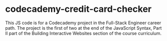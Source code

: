 # codecademy-credit-card-checker

This JS code is for a Codecademy project in the Full-Stack Engineer career path. The project is the first of two at the end of the JavaScript Syntax, Part II part of the Building Interactive Websites section of the course curriculum.

